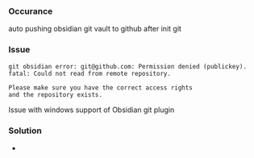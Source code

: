 ### Occurance
auto pushing obsidian git vault to github after init git

### Issue
```
git obsidian error: git@github.com: Permission denied (publickey).
fatal: Could not read from remote repository.

Please make sure you have the correct access rights
and the repository exists.
```

Issue with windows support of Obsidian git plugin
### Solution
- 